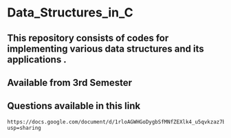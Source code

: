 # Data_Structures_in_C

This repository consists of codes for implementing various data structures and its applications . 
---
Available from 3rd Semester 
-----
Questions available in this link 
---
```
https://docs.google.com/document/d/1rloAGWHGoDygbSfMNfZEXlk4_u5qvkzaz7bgfBLWvqM/edit?usp=sharing
```
